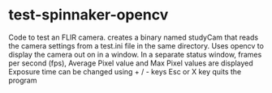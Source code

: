 # test-spinnaker-opencv
Code to test an FLIR camera.
creates a binary named studyCam that reads the camera settings from a test.ini file in the same directory.
Uses opencv to display the camera out on in a window. 
In a separate status window, frames per second (fps), Average Pixel value and Max Pixel values are displayed
Exposure time can be changed using + / - keys
Esc or X key quits the program
